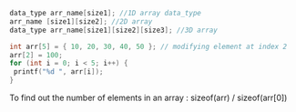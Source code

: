 ```c
data_type arr_name[size1]; //1D array data_type 
arr_name [size1][size2]; //2D array 
data_type arr_name[size1][size2][size3]; //3D array
```

```C
int arr[5] = { 10, 20, 30, 40, 50 }; // modifying element at index 2 
arr[2] = 100; 
for (int i = 0; i < 5; i++) {
 printf("%d ", arr[i]); 
} 
```

To find out the number of elements in an array :  sizeof(arr) / sizeof(arr[0])